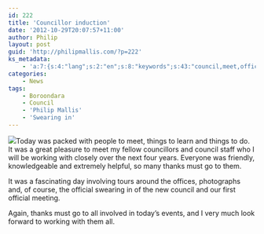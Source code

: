```yaml
---
id: 222
title: 'Councillor induction'
date: '2012-10-29T20:07:57+11:00'
author: Philip
layout: post
guid: 'http://philipmallis.com/?p=222'
ks_metadata:
    - 'a:7:{s:4:"lang";s:2:"en";s:8:"keywords";s:43:"council,meet,official,thanks,things,working";s:19:"keywords_autoupdate";s:1:"1";s:11:"description";s:157:"council staff who I will be working with closely over the next four years. Everyone was friendly, knowledgeable and extremely helpful, so many thanks must go";s:22:"description_autoupdate";s:1:"1";s:5:"title";s:0:"";s:6:"robots";s:12:"index,follow";}'
categories:
    - News
tags:
    - Boroondara
    - Council
    - 'Philip Mallis'
    - 'Swearing in'
---
```


[![](http://philipmallis.com/wp-content/uploads/2012/10/P1030332-300x225.jpg)](http://philipmallis.com/wp-content/uploads/2012/10/P1030332.jpg)Today was packed with people to meet, things to learn and things to do. It was a great pleasure to meet my fellow councillors and council staff who I will be working with closely over the next four years. Everyone was friendly, knowledgeable and extremely helpful, so many thanks must go to them.

It was a fascinating day involving tours around the offices, photographs and, of course, the official swearing in of the new council and our first official meeting.

Again, thanks must go to all involved in today’s events, and I very much look forward to working with them all.